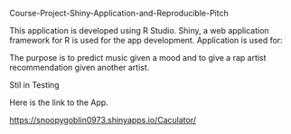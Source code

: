 Course-Project-Shiny-Application-and-Reproducible-Pitch

This application is developed using R Studio. Shiny, a web application framework for R is used for the app development. Application is used for:

The purpose is to predict music given a mood and to give a rap artist recommendation given another artist.

Stil in Testing

Here is the link to the App.

https://snoopygoblin0973.shinyapps.io/Caculator/

